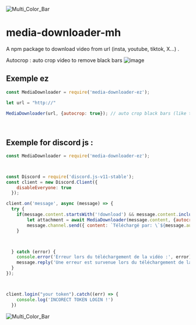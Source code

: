 ![Multi_Color_Bar](https://github.com/Walkoud/CS2-Auto-Accept/assets/38588921/3f57ad10-c80c-457a-9f49-679558eb2f79)

# media-downloader-mh
A npm package to download video from url (insta, youtube, tiktok, X...) .

Autocrop : auto crop video to remove black bars 
![image](https://github.com/user-attachments/assets/f53e9f13-98a4-4d5e-a2e1-fa67f959f8f0)



## Exemple ez

```js
const MediaDownloader = require('media-downloader-ez'); 

let url = "http://"

MediaDownloader(url, {autocrop: true}); // auto crop black bars (like tiktok, or insta videos)
       
 
```

## Exemple for discord js : 
```js
const MediaDownloader = require('media-downloader-ez');



const Discord = require('discord.js-v11-stable');
const client = new Discord.Client({
    disableEveryone: true
  });

client.on('message', async (message) => {
  try {
    if(message.content.startsWith('!download') && message.content.includes('http')){
        let attachment = await MediaDownloader(message.content, {autocrop: true});
        message.channel.send({ content: `Téléchargé par: \`${message.author.username}\``, files: [attachment] });
    }



  } catch (error) {
    console.error('Erreur lors du téléchargement de la vidéo :', error);
    message.reply('Une erreur est survenue lors du téléchargement de la vidéo.').then((m) => { deleteMessage(m); });
  }
});



client.login("your token").catch((err) => {
    console.log('INCORECT TOKEN LOGIN !')
  })

```

![Multi_Color_Bar](https://github.com/Walkoud/CS2-Auto-Accept/assets/38588921/3f57ad10-c80c-457a-9f49-679558eb2f79)
